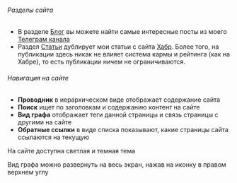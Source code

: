 ###### Разделы сайта
- В разделе [Блог](https://artromone.github.io/artromone-vault-online/%D0%91%D0%BB%D0%BE%D0%B3) вы можете найти самые интересные посты из моего [Телеграм канала](https://t.me/art_rom)
- Раздел [Статьи](https://artromone.github.io/artromone-vault-online/%D0%A1%D1%82%D0%B0%D1%82%D1%8C%D0%B8) дублирует мои статьи с сайта [Хабр](https://habr.com/ru/users/artromone/). Более того, на публикации здесь никак не влияет система кармы и рейтинга (как на Хабре), то есть публикации ничем не ограничиваются.

###### Навигация на сайте
- **Проводник** в иерархическом виде отображает содержание сайта
- **Поиск** ищет по заголовкам и содержанию контент на сайте
- **Вид графа** отображает теги данной страницы и связь страницы с другими на сайте
- **Обратные ссылки** в виде списка показывают, какие страницы сайта ссылаются на текущую

На сайте доступна светлая и темная тема

Вид графа можно развернуть на весь экран, нажав на иконку в правом верхнем углу